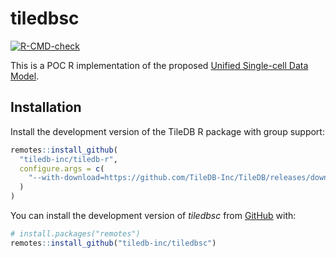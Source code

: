 # tiledbsc

<!-- badges: start -->
[![R-CMD-check](https://github.com/TileDB-Inc/tiledbsc/workflows/R-CMD-check/badge.svg)](https://github.com/TileDB-Inc/tiledbsc/actions)
<!-- badges: end -->

This is a POC R implementation of the proposed [Unified Single-cell Data Model](https://github.com/single-cell-data/matrix-api).

## Installation

Install the development version of the TileDB R package with group support:

```r
remotes::install_github(
  "tiledb-inc/tiledb-r",
  configure.args = c(
    "--with-download=https://github.com/TileDB-Inc/TileDB/releases/download/2.8.0-rc0/tiledb-macos-x86_64-2.8.0-rc0-2296107.tar.gz"
  )
)
```

You can install the development version of *tiledbsc* from [GitHub](https://github.com/TileDB-Inc/tiledbsc) with:

``` r
# install.packages("remotes")
remotes::install_github("tiledb-inc/tiledbsc")
```
